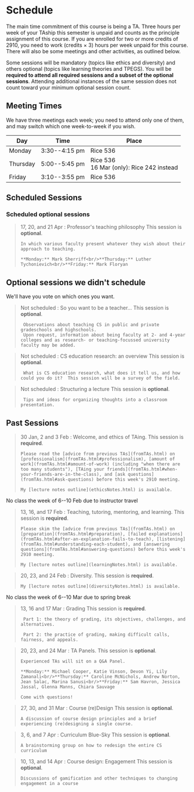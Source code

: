 Schedule
========
The main time commitment of this course is being a TA.  Three hours per week of your TAship this semester is unpaid and counts as the principle assignment of this course.  If you are enrolled for two or more credits of 2910, you need to work (credits × 3) hours per week unpaid for this course.  There will also be some meetings and other activities, as outlined below.

Some sessions will be mandatory (topics like ethics and diversity) and others optional (topics like learning theories and TPEGS).  You will be **required to attend all required sessions and a subset of the optional sessions**.  Attending additional instances of the same session does not count toward your minimum optional session count.

<!-- To vote on which optional sessions we should offer, use [this form](https://docs.google.com/a/virginia.edu/forms/d/1qyYqihWyMAGGJuMldlXftSQ3OxfkhNF5XSG1A3_AhqQ/viewform?usp=send_form) -->

## Meeting Times

<!--
We will begin meeting during the third week of classes.
We will have several meeting times, designed to match all TA schedules.
Please list *all* possible times for a meeting using [when2meet](http://www.when2meet.com/?5969746-uhcpI).
Note: **don't be picky**: I have dozens of schedules to intersect.

<a style="padding:1ex; margin:auto; font-size:200%; border:thin solid #aaf; display:table; border-radius:1ex; background-color:#eef;" href="http://www.when2meet.com/?5969746-uhcpI">when2meet</a>
-->

We have three meetings each week; you need to attend only one of them, and may switch which one week-to-week if you wish.

| Day      | Time    | Place    |
|----------|---------|----------|
| Monday   | 3:30--4:15 pm | Rice 536 |
| Thursday | 5:00--5:45 pm | Rice 536<br/>16 Mar (only): Rice 242 instead |
| Friday   | 3:10--3:55 pm | Rice 536 |


## Scheduled Sessions

### Scheduled optional sessions

> 17, 20, and 21 Apr
> :   Professor's teaching philosophy
>     This session is **optional**.
>     
>     In which various faculty present whatever they wish about their approach to teaching.
>
>     **Monday:** Mark Sherriff<br/>**Thursday:** Luther Tychonievich<br/>**Friday:** Mark Floryan

## Optional sessions we didn't schedule

We'll have you vote on which ones you want.

> Not scheduled
> :    So you want to be a teacher…
>      This session is **optional**.
>
>      Observations about teaching CS in public and private gradeschools and highschools.
>      Upon request, information about being faculty at 2- and 4-year colleges and as research- or teaching-focussed university faculty may be added.

> Not scheduled
> :    CS education research: an overview
>      This session is **optional**.
>
>      What is CS education research, what does it tell us, and how could you do it?  This session will be a survey of the field.


> Not scheduled
> :    Structuring a lecture
>      This session is **optional**.
>
>      Tips and ideas for organizing thoughts into a classroom presentation.

## Past Sessions

> 30 Jan, 2 and 3 Feb
> :   Welcome, and ethics of TAing.
>     This session is **required**.
>
>     Please read the [advice from previous TAs](fromTAs.html) on [professionalism](fromTAs.html#professionalism), [amount of work](fromTAs.html#amount-of-work) (including "when there are too many students"), [TAing your friends](fromTAs.html#when-your-friends-are-in-the-class), and [ask questions](fromTAs.html#ask-questions) before this week's 2910 meeting.
>
>     My [lecture notes outline](ethicsNotes.html) is available.

No class the week of 6--10 Feb due to instructor travel

> 13, 16, and 17 Feb
> :   Teaching, tutoring, mentoring, and learning.
>     This session is **required**.
> 
>     Please skim the [advice from previous TAs](fromTAs.html) on [preparation](fromTAs.html#preparation), [failed explanations](fromTAs.html#after-an-explanation-fails-to-teach), [listening](fromTAs.html#understanding-each-student), and [answering questions](fromTAs.html#answering-questions) before this week's 2910 meeting.
>
>     My [lecture notes outline](learningNotes.html) is available.

> 20, 23, and 24 Feb
> :   Diversity.
>     This session is **required**.
> 
>     My [lecture notes outline](diversityNotes.html) is available.

No class the week of 6--10 Mar due to spring break

> 13, 16 and 17 Mar
> :    Grading
>      This session is **required**.
>
>      Part 1: the theory of grading, its objectives, challenges, and alternatives.
>
>      Part 2: the practice of grading, making difficult calls, fairness, and appeals.
    

<a id="panels"></a>

> 20, 23, and 24 Mar
> :   TA Panels. 
>     This session is **optional**.
>     
>     Experienced TAs will sit on a Q&A Panel.
>
>     **Monday:** Michael Cooper, Katie Vinson, Devon Yi, Lily Zamanali<br/>**Thursday:** Caroline McNichols, Andrew Norton, Jean Salac, Marina Sanusi<br/>**Friday:** Sam Havron, Jessica Jassal, Glenna Manns, Chiara Sauvage
>
>     Come with questions!

> 27, 30, and 31 Mar
> :   Course (re)Design
>     This session is **optional**.
>     
>     A discussion of course design principles and a brief experiencing (re)designing a single course.

> 3, 6, and 7 Apr
> :   Curriculum Blue-Sky
>     This session is **optional**.
>     
>     A brainstorming group on how to redesign the entire CS curriculum

> 10, 13, and 14 Apr
> :   Course design: Engagement
>     This session is **optional**.
>     
>     Discussions of gamification and other techniques to changing engagement in a course

